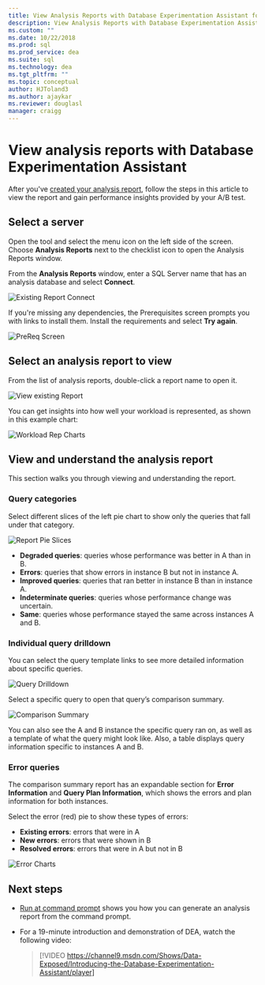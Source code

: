 ```yaml
---
title: View Analysis Reports with Database Experimentation Assistant for SQL Server upgrades
description: View Analysis Reports with Database Experimentation Assistant
ms.custom: ""
ms.date: 10/22/2018
ms.prod: sql
ms.prod_service: dea
ms.suite: sql
ms.technology: dea
ms.tgt_pltfrm: ""
ms.topic: conceptual
author: HJToland3
ms.author: ajaykar
ms.reviewer: douglasl
manager: craigg
---
```


# View analysis reports with Database Experimentation Assistant
After you've [created your analysis report](database-experimentation-assistant-create-report.md), follow the steps in this article to view the report and gain performance insights provided by your A/B test.

## Select a server

Open the tool and select the menu icon on the left side of the screen. Choose **Analysis Reports** next to the checklist icon to open the Analysis Reports window.

From the **Analysis Reports** window, enter a SQL Server name that has an analysis database and select **Connect**. 

![Existing Report Connect](./media/database-experimentation-assistant-view-report/dea-view-report-connect.png)

If you're missing any dependencies, the Prerequisites screen prompts you with links to install them. Install the requirements and select **Try again**.

![PreReq Screen](./media/database-experimentation-assistant-view-report/dea-view-report-prereq.png)

## Select an analysis report to view

From the list of analysis reports, double-click a report name to open it.

![View existing Report](./media/database-experimentation-assistant-view-report/dea-view-report-view-existing.png)

You can get insights into how well your workload is represented, as shown in this example chart:

![Workload Rep Charts](./media/database-experimentation-assistant-view-report/dea-view-report-workload-compare.png)

## View and understand the analysis report

This section walks you through viewing and understanding the report.

### Query categories
Select different slices of the left pie chart to show only the queries that fall under that category.

![Report Pie Slices](./media/database-experimentation-assistant-view-report/dea-view-report-pie-slices.png)

- **Degraded queries**: queries whose performance was better in A than in B.  
- **Errors**: queries that show errors in instance B but not in instance A.  
- **Improved queries**: queries that ran better in instance B than in instance A.  
- **Indeterminate queries**: queries whose performance change was uncertain.  
- **Same**: queries whose performance stayed the same across instances A and B.

### Individual query drilldown
You can select the query template links to see more detailed information about specific queries.

![Query Drilldown](./media/database-experimentation-assistant-view-report/dea-view-report-drilldown.png)

Select a specific query to open that query’s comparison summary.

![Comparison Summary](./media/database-experimentation-assistant-view-report/dea-view-report-comparison-summary.png)

You can also see the A and B instance the specific query ran on, as well as a template of what the query might look like. Also, a table displays query information specific to instances A and B.

### Error queries
The comparison summary report has an expandable section for **Error Information** and **Query Plan Information**, which shows the errors and plan information for both instances.

Select the error (red) pie to show these types of errors:
- **Existing errors**: errors that were in A
- **New errors**: errors that were shown in B
- **Resolved errors**: errors that were in A but not in B

![Error Charts](./media/database-experimentation-assistant-view-report/dea-view-report-error-charts.png)

## Next steps

- [Run at command prompt](database-experimentation-assistant-run-command-prompt.md) shows you how you can generate an analysis report from the command prompt.

- For a 19-minute introduction and demonstration of DEA, watch the following video:

  > [!VIDEO https://channel9.msdn.com/Shows/Data-Exposed/Introducing-the-Database-Experimentation-Assistant/player]
